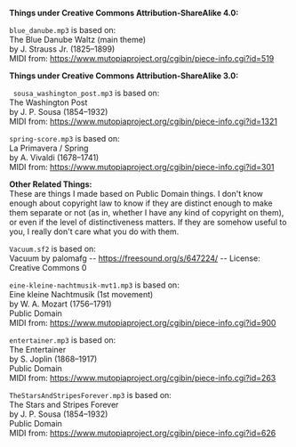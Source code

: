 **Things under Creative Commons Attribution-ShareAlike 4.0:**<br>

`blue_danube.mp3` is based on:<br>
The Blue Danube Waltz (main theme)<br>
by J. Strauss Jr. (1825–1899)<br>
MIDI from: https://www.mutopiaproject.org/cgibin/piece-info.cgi?id=519<br>

**Things under Creative Commons Attribution-ShareAlike 3.0:**<br>

` sousa_washington_post.mp3` is based on:<br>
The Washington Post<br>
by J. P. Sousa (1854–1932)<br>
MIDI from: https://www.mutopiaproject.org/cgibin/piece-info.cgi?id=1321<br>

`spring-score.mp3` is based on:<br>
La Primavera / Spring<br>
by A. Vivaldi (1678–1741)<br>
MIDI from: https://www.mutopiaproject.org/cgibin/piece-info.cgi?id=301<br>

**Other Related Things:**<br>
These are things I made based on Public Domain things. I don't know enough about copyright law to know if they are distinct enough to make them separate or not (as in, whether I have any kind of copyright on them), or even if the level of distinctiveness matters. If they are somehow useful to you, I really don't care what you do with them.

`Vacuum.sf2` is based on:<br>
Vacuum by palomafg -- https://freesound.org/s/647224/ -- License: Creative Commons 0

`eine-kleine-nachtmusik-mvt1.mp3` is based on:<br>
Eine kleine Nachtmusik (1st movement)<br>
by W. A. Mozart (1756–1791)<br>
Public Domain<br>
MIDI from: https://www.mutopiaproject.org/cgibin/piece-info.cgi?id=900<br>

`entertainer.mp3` is based on:<br>
The Entertainer<br>
by S. Joplin (1868–1917)<br>
Public Domain<br>
MIDI from: https://www.mutopiaproject.org/cgibin/piece-info.cgi?id=263<br>

`TheStarsAndStripesForever.mp3` is based on:<br>
The Stars and Stripes Forever<br>
by J. P. Sousa (1854–1932)<br>
Public Domain<br>
MIDI from: https://www.mutopiaproject.org/cgibin/piece-info.cgi?id=626<br>
